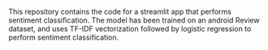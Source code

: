 This repository contains the code for a streamlit app that performs sentiment classification. The model has been trained on an android Review dataset, and uses TF-IDF vectorization followed by logistic regression to perform sentiment classification.

